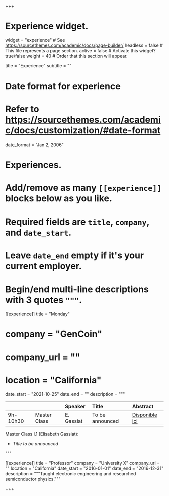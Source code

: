 +++
# Experience widget.
widget = "experience"  # See https://sourcethemes.com/academic/docs/page-builder/
headless = false  # This file represents a page section.
active = false  # Activate this widget? true/false
weight = 40  # Order that this section will appear.

title = "Experience"
subtitle = ""

# Date format for experience
#   Refer to https://sourcethemes.com/academic/docs/customization/#date-format
date_format = "Jan 2, 2006"

# Experiences.
#   Add/remove as many `[[experience]]` blocks below as you like.
#   Required fields are `title`, `company`, and `date_start`.
#   Leave `date_end` empty if it's your current employer.
#   Begin/end multi-line descriptions with 3 quotes `"""`.
[[experience]]
  title = "Monday"
  # company = "GenCoin"
  # company_url = ""
  # location = "California"
  date_start = "2021-10-25"
  date_end = ""
  description = """

|          |             |Speaker    |Title           |Abstract                                     |
|:---------|:------------|:----------|:---------------|:--------------------------------------------|
|9h- 10h30 |Master Class |E. Gassiat |To be announced |[Disponible ici](https://papayoun.github.io) |
  
  Master Class I.1 (Elisabeth Gassiat):
  
  * *Title to be announced*
  
  """

[[experience]]
  title = "Professor"
  company = "University X"
  company_url = ""
  location = "California"
  date_start = "2016-01-01"
  date_end = "2016-12-31"
  description = """Taught electronic engineering and researched semiconductor physics."""

+++
